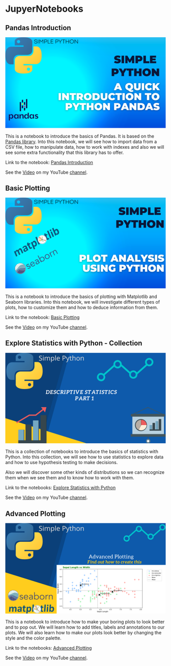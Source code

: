 # JupyerNotebooks

## Pandas Introduction

![Image](static/pandas_intro.png)

This is a notebook to introduce the basics of Pandas. It is based on the [Pandas library](https://pandas.pydata.org/). Into this notebook, we will see how to import data from a CSV file, how to manipulate data, how to work with indexes and also we will see some extra functionality that this library has to offer.

Link to the notebook: [Pandas Introduction](pandas_intro.ipynb)

See the [Video](https://youtu.be/PL7pTL4XlrA) on my YouTube [channel](https://www.youtube.com/channel/UCFOOKhJITTAUBhE6FLqhQOw).

## Basic Plotting

![Image](static/basic_plotting.png)

This is a notebook to introduce the basics of plotting with Matplotlib and Seaborn libraries. Into this notebook, we will investigate different types of plots, how to customize them and how to deduce information from them.

Link to the notebook: [Basic Plotting](plotting.ipynb)

See the [Video](https://www.youtube.com/watch?v=wGkknq4zU-0) on my YouTube [channel](https://www.youtube.com/channel/UCFOOKhJITTAUBhE6FLqhQOw).

## Explore Statistics with Python - Collection

![Image](static/explore_statistics.png)

This is a collection of notebooks to introduce the basics of statistics with Python. Into this collection, we will see how to use statistics to explore data and how to use hypothesis testing to make decisions.

Also we will discover some other kinds of distributions so we can recognize them when we see them and to know how to work with them.

Link to the notebooks: [Explore Statistics with Python](Explore_Statistics)

See the [Video](https://youtu.be/e192i68H0NA) on my YouTube [channel](https://www.youtube.com/channel/UCFOOKhJITTAUBhE6FLqhQOw).


## Advanced Plotting

![Image](static/advanced_plotting.png)

This is a notebook to introduce how to make your boring plots to look better and to pop out. We will learn how to add titles, labels and annotations to our plots. We will also learn how to make our plots look better by changing the style and the color palette.

Link to the notebooks: [Advanced Plotting](advanced_visuals.ipynb)

See the [Video](https://youtu.be/hb_-_ff7f6w) on my YouTube [channel](https://www.youtube.com/channel/UCFOOKhJITTAUBhE6FLqhQOw).
